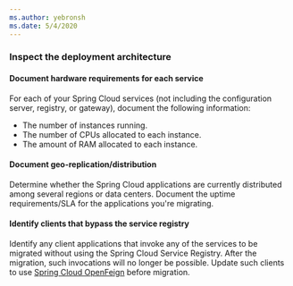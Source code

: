 ```yaml
---
ms.author: yebronsh
ms.date: 5/4/2020
---
```


### Inspect the deployment architecture

#### Document hardware requirements for each service

For each of your Spring Cloud services (not including the configuration server, registry, or gateway), document the following information:

* The number of instances running.
* The number of CPUs allocated to each instance.
* The amount of RAM allocated to each instance.

#### Document geo-replication/distribution

Determine whether the Spring Cloud applications are currently distributed among several regions or data centers. Document the uptime requirements/SLA for the applications you're migrating.

#### Identify clients that bypass the service registry

Identify any client applications that invoke any of the services to be migrated without using the Spring Cloud Service Registry. After the migration, such invocations will no longer be possible. Update such clients to use [Spring Cloud OpenFeign](https://spring.io/projects/spring-cloud-openfeign) before migration.

